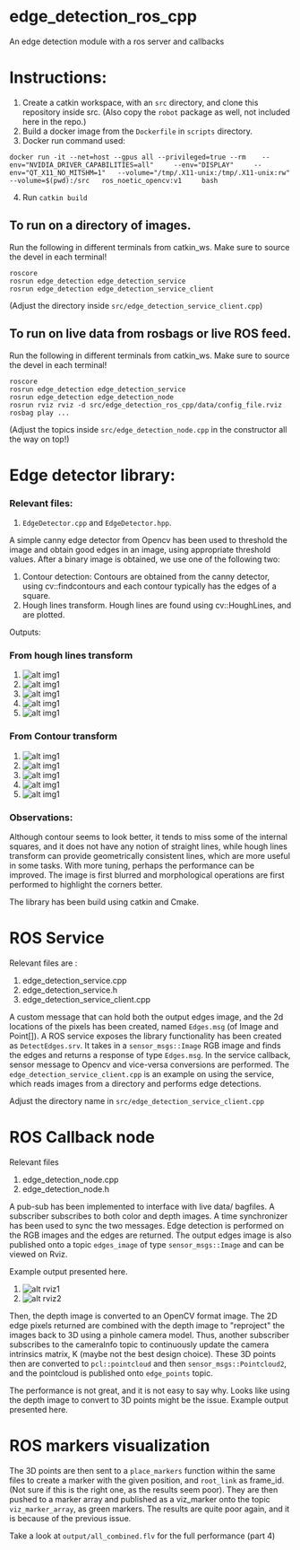 # edge_detection_ros_cpp
An edge detection module with a ros server and callbacks

# Instructions:

1. Create a catkin workspace, with an `src` directory, and clone this repository inside src. (Also copy the `robot` package as well, not included here in the repo.)
2. Build a docker image from the `Dockerfile` in `scripts` directory.
3. Docker run command used:

```
docker run -it --net=host --gpus all --privileged=true --rm    --env="NVIDIA_DRIVER_CAPABILITIES=all"     --env="DISPLAY"     --env="QT_X11_NO_MITSHM=1"   --volume="/tmp/.X11-unix:/tmp/.X11-unix:rw"  --volume=$(pwd):/src   ros_noetic_opencv:v1     bash
```
4. Run `catkin build`

## To run on a directory of images.

Run the following in different terminals from catkin_ws. Make sure to source the devel in each terminal!
```
roscore
rosrun edge_detection edge_detection_service
rosrun edge_detection edge_detection_service_client
```
(Adjust the directory inside `src/edge_detection_service_client.cpp`)

## To run on live data from rosbags or live ROS feed.
Run the following in different terminals from catkin_ws. Make sure to source the devel in each terminal!
```
roscore
rosrun edge_detection edge_detection_service
rosrun edge_detection edge_detection_node
rosrun rviz rviz -d src/edge_detection_ros_cpp/data/config_file.rviz
rosbag play ...
```
(Adjust the topics inside `src/edge_detection_node.cpp` in the constructor all the way on top!)



# Edge detector library:

### Relevant files:
1. `EdgeDetector.cpp` and `EdgeDetector.hpp`.

A simple canny edge detector from Opencv has been used to threshold the image and obtain good edges in an image, using appropriate threshold values. After a binary image is obtained, we use one of the following two:
1. Contour detection: Contours are obtained from the canny detector, using cv::findcontours and each contour typically has the edges of a square.
2. Hough lines transform. Hough lines are found using cv::HoughLines, and are plotted.

Outputs:

### From hough lines transform

1. ![alt img1](output/h_Image_1.png)
2. ![alt img1](output/h_Image_2.png)
3. ![alt img1](output/h_Image_3.png)
4. ![alt img1](output/h_Image_4.png)
5. ![alt img1](output/h_Image_5.jpg)

### From Contour transform

1. ![alt img1](output/Image_1.png)
2. ![alt img1](output/Image_2.png)
3. ![alt img1](output/Image_3.png)
4. ![alt img1](output/Image_4.png)
5. ![alt img1](output/Image_5.jpg)

### Observations:
Although contour seems to look better, it tends to miss some of the internal squares, and it does not have any notion of straight lines, while hough lines transform can provide geometrically consistent lines, which are more useful in some tasks. With more tuning, perhaps the performance can be improved. The image is first blurred and morphological operations are first performed to highlight the corners better.

The library has been build using catkin and Cmake.



# ROS Service

Relevant files are : 
1. edge_detection_service.cpp
2. edge_detection_service.h
3. edge_detection_service_client.cpp


A custom message that can hold both the output edges image, and the 2d locations of the pixels has been created, named `Edges.msg` (of Image and Point[]).
A ROS service exposes the library functionality has been created as `DetectEdges.srv`. It takes in a `sensor_msgs::Image` RGB image and finds the edges and returns a response of type `Edges.msg`. In the service callback, sensor message to Opencv and vice-versa conversions are performed. The `edge_detection_service_client.cpp` is an example on using the service, which reads images from a directory and performs edge detections. 

Adjust the directory name in `src/edge_detection_service_client.cpp`

# ROS Callback node

Relevant files
1. edge_detection_node.cpp
2. edge_detection_node.h

A pub-sub has been implemented to interface with live data/ bagfiles. A subscriber subscribes to both color and depth images. A time synchronizer has been used to sync the two messages. Edge detection is performed on the RGB images and the edges are returned. The output edges image is also published onto a topic `edges_image` of type `sensor_msgs::Image` and can be viewed on Rviz.

Example output presented here.

1. ![alt rviz1](output/rviz1.png)
2. ![alt rviz2](output/rviz2.png)



Then, the depth image is converted to an OpenCV format image. The 2D edge pixels returned are combined with the depth image to "reproject" the images back to 3D using a pinhole camera model. Thus, another subscriber subscribes to the cameraInfo topic to continuously update the camera intrinsics matrix, K (maybe not the best design choice). These 3D points then are converted to `pcl::pointcloud` and then `sensor_msgs::Pointcloud2`, and the pointcloud is published onto `edge_points` topic.




The performance is not great, and it is not easy to say why. Looks like using the depth image to convert to 3D points might be the issue. 
Example output presented here.



# ROS markers visualization
The 3D points are then sent to a `place_markers` function within the same files to create a marker with the given position, and `root_link` as frame_id. (Not sure if this is the right one, as the results seem poor). They are then pushed to a marker array and published as a viz_marker onto the topic `viz_marker_array`, as green markers. The results are quite poor again, and it is because of the previous issue. 

Take a look at `output/all_combined.flv` for the full performance (part 4)
